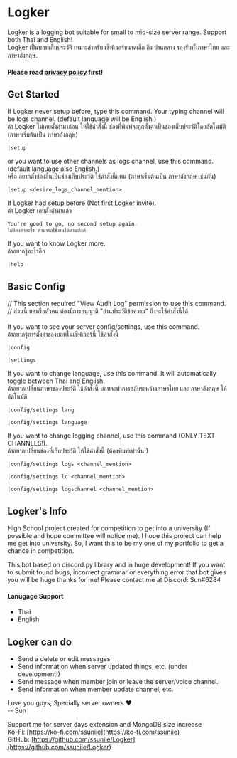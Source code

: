# Logker
Logker is a logging bot suitable for small to mid-size server range. Support both Thai and English!
<br>Logker เป็นบอทเก็บประวัติ เหมาะสำหรับ เซิฟเวอร์ขนาดเล็ก ถึง ปานกลาง รองรับทั้งภาษาไทย และ ภาษาอังกฤษ.
<br>
#### Please read [privacy policy](https://github.com/ssuniie/Logker/blob/main/privacy-policy.md) first!

## Get Started
If Logker never setup before, type this command. Your typing channel will be logs channel. (default language will be English.)
<br>ถ้า Logker ไม่เคยตั้งค่ามาก่อน ให้ใช้คำสั่งนี้ ช่องที่พิมพ์จะถูกตั้งค่าเป็นช่องเก็บประวัติโดยอัตโนมัติ (ภาษาเริ่มต้นเป็น ภาษาอังกฤษ)
```
|setup
```
or you want to use other channels as logs channel, use this command. (default language also English.)
<br>หรือ อยากตั้งช่องอื่นเป็นช่องเก็บประวัติ ใช้คำสั่งนี้แทน (ภาษาเริ่มต้นเป็น ภาษาอังกฤษ เช่นกัน)
```
|setup <desire_logs_channel_mention>
```
If Logker had setup before (Not first Logker invite).
<br>ถ้า Logker เคยตั้งค่ามาแล้ว
```
You're good to go, no second setup again.
ไม่ต้องทำอะไร สามารถใช้งานได้ตามปกติ
```
If you want to know Logker more.
<br>ถ้าอยากรู้อะไรอีก
```
|help
```

## Basic Config
// This section required "View Audit Log" permission to use this command.
<br>// ส่วนนี้ ยศหรือตัวคน ต้องมีการอนุญาติ "อ่านประวัติข้อความ" ถึงจะใช้คำสั่งนี้ได้
<br>
<br>If you want to see your server config/settings, use this command.
<br>ถ้าอยากรู้การตั้งค่าของบอทในเซิฟเวอร์นี้ ใช้คำสั่งนี้
```
|config
```
```
|settings
```
If you want to change language, use this command. It will automatically toggle between Thai and English.
<br>ถ้าอยากเปลี่ยนภาษาของประวัติ ใช้คำสั่งนี้ บอทจะทำการสลับระหว่างภาษาไทย และ ภาษาอังกฤษ ให้อัตโนมัติ
```
|config/settings lang
```
```
|config/settings language
```
If you want to change logging channel, use this command (ONLY TEXT CHANNELS!).
<br>ถ้าอยากเปลี่ยนช่องที่เก็บประวัติ ให้ใช้คำสั่งนี้ (ห้องพิมพ์เท่านั้น!)
```
|config/settings logs <channel_mention>
```
```
|config/settings lc <channel_mention>
```
```
|config/settings logschannel <channel_mention>
```

## Logker's Info
High School project created for competition to get into a university (If possible and hope committee will notice me). I hope this project can help me get into university.
So, I want this to be my one of my portfolio to get a chance in competition.

This bot based on discord.py library and in huge development! If you want to submit found bugs,  incorrect grammar or everything error that bot gives you will be huge thanks for me! Please contact me at Discord: Sun#6284

#### Lanugage Support
- Thai
- English

## Logker can do
- Send a delete or edit messages
- Send information when server updated things, etc. (under development!)
- Send message when member join or leave the server/voice channel.
- Send information when member update channel, etc.

Love you guys, Specially server owners ❤
<br>-- Sun

Support me for server days extension and MongoDB size increase
<br>Ko-Fi: [https://ko-fi.com/ssuniie](https://ko-fi.com/ssuniie)
<br>GitHub: [https://github.com/ssuniie/Logker](https://github.com/ssuniie/Logker)
